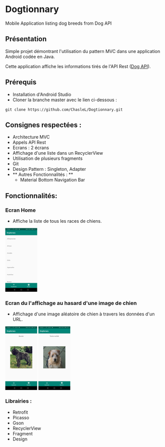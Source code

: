 # Dogtionnary
Mobile Application listing dog breeds from Dog API

 ## Présentation

 Simple projet démontrant l'utilisation du pattern MVC dans une application Android codée en Java.

 Cette application affiche les informations tirés de l'API Rest ([Dog API](https://dog.ceo/dog-api/documentation/)).

 ## Prérequis


- Installation d'Android Studio
- Cloner la branche master avec le lien ci-dessous : <br/>

````
git clone https://github.com/ChasleL/Dogtionnary.git
````

 ## Consignes respectées : 

- Architecture MVC
- Appels API Rest
- Ecrans : 2 écrans
- Affichage d'une liste dans un RecyclerView
- Utilisation de plusieurs fragments
- Git
- Design Pattern : Singleton, Adapter
- ** Autres Fonctionnalités : **
  - Material Bottom Navigation Bar


 ## Fonctionnalités: 

 ### Ecran Home 

 - Affiche la liste de tous les races de chiens.

 <img src="screenReadMe/breeds_list.jpg" width="20%" heignt="40%" alt="breedsList">

 ### Ecran du l'affichage au hasard d'une image de chien

 - Affichage d'une image aléatoire de chien à travers les données d'un URL.


 <img src="screenReadMe/random_picture1.jpg" width="20%" heignt="40%" alt="random1"> <img src="screenReadMe/random_picture2.jpg" width="20%" heignt="40%" alt="random2">
 
 ### Librairies :
 - Retrofit
 - Picasso
 - Gson
 - RecyclerView
 - Fragment
 - Design
